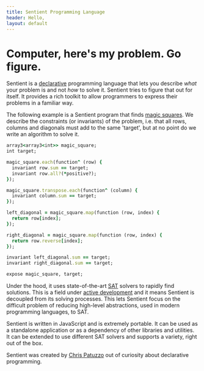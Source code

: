 ```yaml
---
title: Sentient Programming Language
header: Hello,
layout: default
---
```

# Computer, here's my problem. Go figure.

Sentient is a
[declarative](https://en.wikipedia.org/wiki/Declarative_programming) programming
language that lets you describe *what* your problem is and not *how* to solve
it. Sentient tries to figure that out for itself. It provides a rich toolkit to
allow programmers to express their problems in a familiar way.

The following example is a Sentient program that finds
[magic squares](https://en.wikipedia.org/wiki/Magic_square). We describe the
constraints (or invariants) of the problem, i.e. that all rows, columns and
diagonals must add to the same 'target', but at no point do we write an
algorithm to solve it.

```ruby
array3<array3<int>> magic_square;
int target;

magic_square.each(function^ (row) {
  invariant row.sum == target;
  invariant row.all?(*positive?);
});

magic_square.transpose.each(function^ (column) {
  invariant column.sum == target;
});

left_diagonal = magic_square.map(function (row, index) {
  return row[index];
});

right_diagonal = magic_square.map(function (row, index) {
  return row.reverse[index];
});

invariant left_diagonal.sum == target;
invariant right_diagonal.sum == target;

expose magic_square, target;
```

<script>
  SentientWebsite.loadSentient = true;
  SentientWebsite.modulesToLoad.push("MagicSquare");
</script>

Under the hood, it uses state-of-the-art
[SAT](https://en.wikipedia.org/wiki/Boolean_satisfiability_problem) solvers to
rapidly find solutions. This is a field under
[active development](http://baldur.iti.kit.edu/sat-competition-2016/) and it
means Sentient is decoupled from its solving processes. This lets Sentient focus
on the difficult problem of reducing high-level abstractions, used in modern
programming languages, to SAT.

Sentient is written in JavaScript and is extremely portable. It can be used as a
standalone application or as a dependency of other libraries and utilities.
It can be extended to use different SAT solvers and supports a variety, right
out of the box.

Sentient was created by [Chris Patuzzo](https://twitter.com/cpatuzzo) out of
curiosity about declarative programming.
